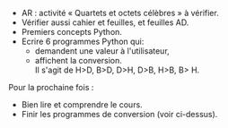 * AR : activité « Quartets et octets célèbres » à vérifier.
* Vérifier aussi cahier et feuilles, et feuilles AD.
* Premiers concepts Python.
* Ecrire 6 programmes Python qui:
  * demandent une valeur à l'utilisateur,
  * affichent la conversion.  
    Il s'agit de H>D, B>D, D>H, D>B, H>B, B> H.

Pour la prochaine fois :

* Bien lire et comprendre le cours.
* Finir les programmes de conversion (voir ci-dessus).
